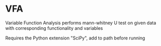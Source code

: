 VFA
===

Variable Function Analysis performs mann-whitney U test on given data with corresponding functionality and variables

Requires the Python extension "SciPy", add to path before running
